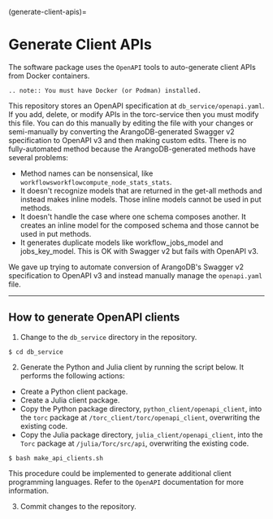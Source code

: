 (generate-client-apis)=

# Generate Client APIs

The software package uses the `OpenAPI` tools to auto-generate client APIs from Docker
containers.

```{eval-rst}
.. note:: You must have Docker (or Podman) installed.
```

This repository stores an OpenAPI specification at `db_service/openapi.yaml`. If you add, delete,
or modify APIs in the torc-service then you must modify this file. You can do this manually by
editing the file with your changes or semi-manually by converting the ArangoDB-generated Swagger
v2 specification to OpenAPI v3 and then making custom edits. There is no fully-automated method
because the ArangoDB-generated methods have several problems:

- Method names can be nonsensical, like `workflowsworkflowcompute_node_stats_stats`.
- It doesn't recognize models that are returned in the get-all methods and instead makes inline
  models. Those inline models cannot be used in put methods.
- It doesn't handle the case where one schema composes another. It creates an inline model for
  the composed schema and those cannot be used in put methods.
- It generates duplicate models like workflow_jobs_model and jobs_key_model. This
  is OK with Swagger v2 but fails with OpenAPI v3.

We gave up trying to automate conversion of ArangoDB's Swagger v2 specification to OpenAPI v3
and instead manually manage the `openapi.yaml` file.
______________________________________________________________________

## How to generate OpenAPI clients

1. Change to the `db_service` directory in the repository.

```console
$ cd db_service
```

2. Generate the Python and Julia client by running the script below. It performs the following
   actions:

- Create a Python client package.
- Create a Julia client package.
- Copy the Python package directory, `python_client/openapi_client`, into the `torc` package at
  `/torc_client/torc/openapi_client`, overwriting the existing code.
- Copy the Julia package directory, `julia_client/openapi_client`, into the `Torc` package at
  `/julia/Torc/src/api`, overwriting the existing code.

```console
$ bash make_api_clients.sh
```

This procedure could be implemented to generate additional client programming languages. Refer to
the `OpenAPI` documentation for more information.

3. Commit changes to the repository.
